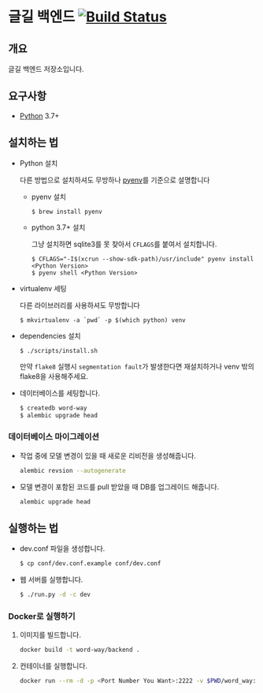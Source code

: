 # 글길 백엔드 [![Build Status]](https://travis-ci.org/word-way/word-way-backend)

개요
---

글길 백엔드 저장소입니다.


요구사항
-----

- [Python](https://www.python.org/) 3.7+


설치하는 법
--------
- Python 설치

   다른 방법으로 설치하셔도 무방하나 [pyenv](https://github.com/pyenv/pyenv)를 기준으로 설명합니다

   - pyenv 설치
      ```
      $ brew install pyenv
      ```
   - python 3.7+ 설치

      그냥 설치하면 sqlite3를 못 찾아서 `CFLAGS`를 붙여서 설치합니다.
      ```
      $ CFLAGS="-I$(xcrun --show-sdk-path)/usr/include" pyenv install <Python Version>
      $ pyenv shell <Python Version>
      ```

- virtualenv 세팅

   다른 라이브러리를 사용하셔도 무방합니다
    ```
    $ mkvirtualenv -a `pwd` -p $(which python) venv
    ```


- dependencies 설치
   ```
   $ ./scripts/install.sh
   ```
   만약 `flake8` 실행시 `segmentation fault`가 발생한다면 재설치하거나 venv 밖의 flake8을 사용해주세요.

- 데이터베이스를 세팅합니다.
   ```bash
   $ createdb word-way
   $ alembic upgrade head

### 데이터베이스 마이그레이션
 
 - 작업 중에 모델 변경이 있을 때 새로운 리비전을 생성해줍니다.
    ```bash
    alembic revsion --autogenerate
    ```
 - 모델 변경이 포함된 코드를 pull 받았을 때 DB를 업그레이드 해줍니다.
    ```bash
    alembic upgrade head
    ```


실행하는 법
--------

- dev.conf 파일을 생성합니다.
   ```bash
   $ cp conf/dev.conf.example conf/dev.conf
   ```

- 웹 서버를 실행합니다.
   ```bash
   $ ./run.py -d -c dev
   ```

 ### Docker로 실행하기

 1. 이미지를 빌드합니다.

    ```bash
    docker build -t word-way/backend .
    ```

 1. 컨테이너를 실행합니다.

    ```bash
    docker run --rm -d -p <Port Number You Want>:2222 -v $PWD/word_way:/app/word_way word-way/backend:latest
    ```

[Build Status]: https://travis-ci.org/word-way/word-way-backend.svg?branch=master

